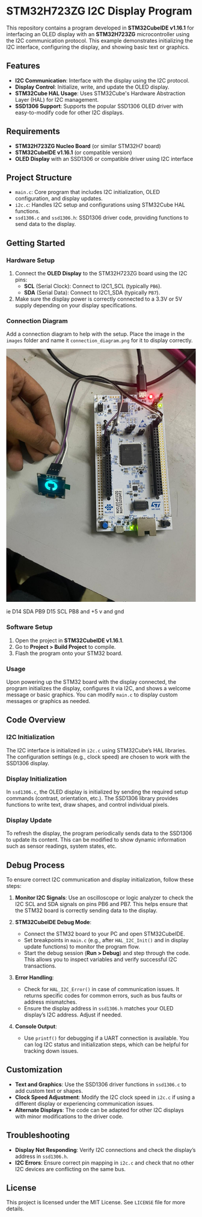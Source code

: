 # STM32H723ZG I2C Display Program

This repository contains a program developed in **STM32CubeIDE v1.16.1** for interfacing an OLED display with an **STM32H723ZG** microcontroller using the I2C communication protocol. This example demonstrates initializing the I2C interface, configuring the display, and showing basic text or graphics.

## Features

- **I2C Communication**: Interface with the display using the I2C protocol.
- **Display Control**: Initialize, write, and update the OLED display.
- **STM32Cube HAL Usage**: Uses STM32Cube's Hardware Abstraction Layer (HAL) for I2C management.
- **SSD1306 Support**: Supports the popular SSD1306 OLED driver with easy-to-modify code for other I2C displays.

## Requirements

- **STM32H723ZG Nucleo Board** (or similar STM32H7 board)
- **STM32CubeIDE v1.16.1** (or compatible version)
- **OLED Display** with an SSD1306 or compatible driver using I2C interface

## Project Structure

- `main.c`: Core program that includes I2C initialization, OLED configuration, and display updates.
- `i2c.c`: Handles I2C setup and configurations using STM32Cube HAL functions.
- `ssd1306.c` and `ssd1306.h`: SSD1306 driver code, providing functions to send data to the display.

## Getting Started

### Hardware Setup

1. Connect the **OLED Display** to the STM32H723ZG board using the I2C pins:
   - **SCL** (Serial Clock): Connect to I2C1_SCL (typically `PB6`).
   - **SDA** (Serial Data): Connect to I2C1_SDA (typically `PB7`).
2. Make sure the display power is correctly connected to a 3.3V or 5V supply depending on your display specifications.

### Connection Diagram

Add a connection diagram to help with the setup. Place the image in the `images` folder and name it `connection_diagram.png` for it to display correctly.

![STM32H723ZG I2C Display Connection](img/WhatsApp%20Image%202024-10-27%20at%2017.11.49_dd6320ea.jpg)

ie D14 SDA PB9
D15 SCL PB8
and +5 v and gnd 


### Software Setup

1. Open the project in **STM32CubeIDE v1.16.1**.
2. Go to **Project > Build Project** to compile.
3. Flash the program onto your STM32 board.

### Usage

Upon powering up the STM32 board with the display connected, the program initializes the display, configures it via I2C, and shows a welcome message or basic graphics. You can modify `main.c` to display custom messages or graphics as needed.

## Code Overview

### I2C Initialization

The I2C interface is initialized in `i2c.c` using STM32Cube’s HAL libraries. The configuration settings (e.g., clock speed) are chosen to work with the SSD1306 display.

### Display Initialization

In `ssd1306.c`, the OLED display is initialized by sending the required setup commands (contrast, orientation, etc.). The SSD1306 library provides functions to write text, draw shapes, and control individual pixels.

### Display Update

To refresh the display, the program periodically sends data to the SSD1306 to update its content. This can be modified to show dynamic information such as sensor readings, system states, etc.

## Debug Process

To ensure correct I2C communication and display initialization, follow these steps:

1. **Monitor I2C Signals**: Use an oscilloscope or logic analyzer to check the I2C SCL and SDA signals on pins PB6 and PB7. This helps ensure that the STM32 board is correctly sending data to the display.
   
2. **STM32CubeIDE Debug Mode**:
   - Connect the STM32 board to your PC and open STM32CubeIDE.
   - Set breakpoints in `main.c` (e.g., after `HAL_I2C_Init()` and in display update functions) to monitor the program flow.
   - Start the debug session (**Run > Debug**) and step through the code. This allows you to inspect variables and verify successful I2C transactions.

3. **Error Handling**:
   - Check for `HAL_I2C_Error()` in case of communication issues. It returns specific codes for common errors, such as bus faults or address mismatches.
   - Ensure the display address in `ssd1306.h` matches your OLED display’s I2C address. Adjust if needed.

4. **Console Output**:
   - Use `printf()` for debugging if a UART connection is available. You can log I2C status and initialization steps, which can be helpful for tracking down issues.

## Customization

- **Text and Graphics**: Use the SSD1306 driver functions in `ssd1306.c` to add custom text or shapes.
- **Clock Speed Adjustment**: Modify the I2C clock speed in `i2c.c` if using a different display or experiencing communication issues.
- **Alternate Displays**: The code can be adapted for other I2C displays with minor modifications to the driver code.

## Troubleshooting

- **Display Not Responding**: Verify I2C connections and check the display’s address in `ssd1306.h`.
- **I2C Errors**: Ensure correct pin mapping in `i2c.c` and check that no other I2C devices are conflicting on the same bus.

## License

This project is licensed under the MIT License. See `LICENSE` file for more details.
